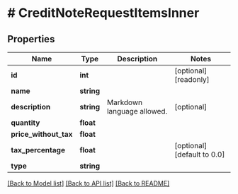 # # CreditNoteRequestItemsInner

## Properties

Name | Type | Description | Notes
------------ | ------------- | ------------- | -------------
**id** | **int** |  | [optional] [readonly]
**name** | **string** |  |
**description** | **string** | Markdown language allowed. | [optional]
**quantity** | **float** |  |
**price_without_tax** | **float** |  |
**tax_percentage** | **float** |  | [optional] [default to 0.0]
**type** | **string** |  |

[[Back to Model list]](../../README.md#models) [[Back to API list]](../../README.md#endpoints) [[Back to README]](../../README.md)
